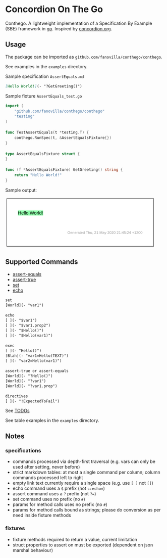 # Concordion On The Go

Conthego. A lightweight implementation of a Specification By Example (SBE) framework in [go](https://golang.org/).
Inspired by [concordion.org](https://concordion.org).

## Usage

The package can be imported as `github.com/fanovilla/conthego/conthego`.

See examples in the `examples` directory.

Sample specification `AssertEquals.md`
```markdown
[Hello World!](- "?GetGreeting()")
```

Sample fixture `AssertEquals_test.go`
```go
import (
	"github.com/fanovilla/conthego/conthego"
	"testing"
)

func TestAssertEquals(t *testing.T) {
	conthego.RunSpec(t, &AssertEqualsFixture{})
}

type AssertEqualsFixture struct {
}

func (f *AssertEqualsFixture) GetGreeting() string {
	return "Hello World!"
}
```
Sample output:

![output](./examples/images/AssertEquals.png)

## Supported Commands

* [assert-equals](examples/AssertEquals.md)
* [assert-true](examples/AssertTrue.md)
* [set](examples/SetAndEcho.md)
* [echo](examples/SetAndEcho.md)

```
set
[World](- "var1")

echo
[ ](- "$var1")
[ ](- "$var1.prop2")
[ ](- "$Hello()")
[ ](- "$Hello(var1)")

exec
[ ](- "Hello()")
[Blah](- "var1=Hello(TEXT)")
[ ](- "var2=Hello(var1)")

assert-true or assert-equals
[World](- "?Hello()")
[World](- "?var1")
[World](- "?var1.prop")

directives
[ ](- "!ExpectedToFail")

```

See [TODOs](TODO.md)

See table examples in the `examples` directory.


## Notes

### specifications
* commands processed via depth-first traversal (e.g. vars can only be used after setting, never before)
* strict markdown tables: at most a single command per column; column commands processed left to right
* empty link text currently require a single space (e.g. use `[ ]` not `[]`)
* echo command uses a `$` prefix (not `c:echo=`)
* assert command uses a `?` prefix (not `?=`)
* set command uses no prefix (no `#`)
* params for method calls uses no prefix (no `#`)
* params for method calls bound as strings; please do conversion as per need inside fixture methods

### fixtures
* fixture methods required to return a value, current limitation
* struct properties to assert on must be exported (dependent on json marshal behaviour)